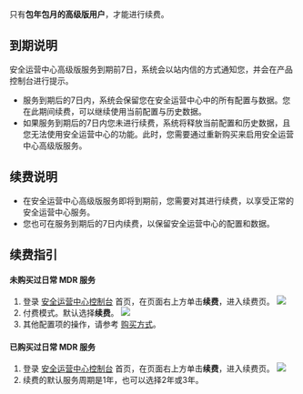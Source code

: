 只有**包年包月的高级版用户**，才能进行续费。


## 到期说明
安全运营中心高级版服务到期前7日，系统会以站内信的方式通知您，并会在产品控制台进行提示。
- 服务到期后的7日内，系统会保留您在安全运营中心中的所有配置与数据。您在此期间续费，可以继续使用当前配置与历史数据。
- 如果服务到期后的7日内您未进行续费，系统将释放当前配置和历史数据，且您无法使用安全运营中心的功能。此时，您需要通过重新购买来启用安全运营中心高级版服务。

## 续费说明
- 在安全运营中心高级版服务即将到期前，您需要对其进行续费，以享受正常的安全运营中心服务。
- 您也可在服务到期后的7日内续费，以保留安全运营中心的配置和数据。

## 续费指引
#### 未购买过日常 MDR 服务
1. 登录 [安全运营中心控制台](https://console.cloud.tencent.com/ssav2) 首页，在页面右上方单击**续费**，进入续费页。
![](https://qcloudimg.tencent-cloud.cn/raw/5e23ee94f5e41b70701e47d35ce842f8.png)
2. 付费模式。默认选择**续费**。
![](https://qcloudimg.tencent-cloud.cn/raw/c6ad8ed4b61ac103f12e3063eb0a46a2.png)
3. 其他配置项的操作，请参考 [购买方式](https://cloud.tencent.com/document/product/664/41641)。


#### 已购买过日常 MDR 服务
1. 登录 [安全运营中心控制台](https://console.cloud.tencent.com/ssav2) 首页，在页面右上方单击**续费**，进入续费页。
![](https://qcloudimg.tencent-cloud.cn/raw/711ac973380e61200a86b2bd4a430a32.png)
2. 续费的默认服务周期是1年，也可以选择2年或3年。
